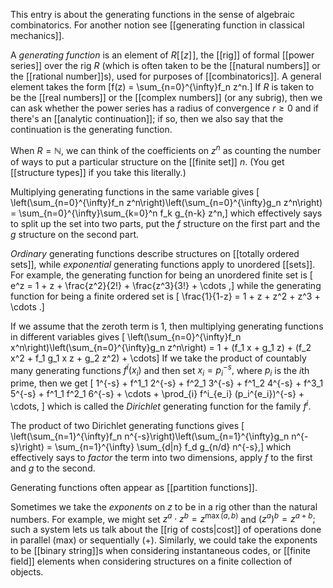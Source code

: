This entry is about the generating functions in the sense of algebraic combinatorics. For another notion see [[generating function in classical mechanics]]. 

A _generating function_ is an element of $R[\![z]\!]$, the [[rig]] of formal [[power series]] over the rig $R$ (which is often taken to be the [[natural numbers]] or the [[rational number]]s), used for purposes of [[combinatorics]].  A general element takes the form
\[f(z) = \sum_{n=0}^{\infty}f_n z^n.\]
If $R$ is taken to be the [[real numbers]] or the [[complex numbers]] (or any subrig), then we can ask whether the power series has a radius of convergence $r \ge 0$ and if there's an [[analytic continuation]]; if so, then we also say that the continuation is the generating function.

When $R = \mathbb{N},$ we can think of the coefficients on $z^n$ as counting the number of ways to put a particular structure on the [[finite set]] $n$.  (You get [[structure types]] if you take this literally.)  

Multiplying generating functions in the same variable gives
\[ \left(\sum_{n=0}^{\infty}f_n z^n\right)\left(\sum_{n=0}^{\infty}g_n z^n\right) = \sum_{n=0}^{\infty}\sum_{k=0}^n f_k g_{n-k} z^n,\]
which effectively says to split up the set into two parts, put the $f$ structure on the first part and the $g$ structure on the second part.

_Ordinary_ generating functions describe structures on [[totally ordered sets]], while _exponential_ generating functions apply to unordered [[sets]].  For example, the generating function for being an unordered finite set is
\[ e^z = 1 + z + \frac{z^2}{2!} + \frac{z^3}{3!} + \cdots ,\]
while the generating function for being a finite ordered set is
\[ \frac{1}{1-z} = 1 + z + z^2 + z^3 + \cdots .\]

If we assume that the zeroth term is $1$, then multiplying generating functions in different variables gives
\[ \left(\sum_{n=0}^{\infty}f_n x^n\right)\left(\sum_{n=0}^{\infty}g_n z^n\right) = 1 + (f_1 x + g_1 z) + (f_2 x^2 + f_1 g_1 x z + g_2 z^2) + \cdots\]
If we take the product of countably many generating functions $f^i(x_i)$ and then set $x_i = p_i^{-s},$ where $p_i$ is the $i$th prime, then we get
\[ 1^{-s} + f^1_1 2^{-s} + f^2_1 3^{-s} + f^1_2 4^{-s} + f^3_1 5^{-s} + f^1_1 f^2_1 6^{-s} + \cdots + \prod_{i} f^i_{e_i} (p_i^{e_i})^{-s} + \cdots, \]
which is called the _Dirichlet_ generating function for the family $f^i.$

The product of two Dirichlet generating functions gives
\[ \left(\sum_{n=1}^{\infty}f_n n^{-s}\right)\left(\sum_{n=1}^{\infty}g_n n^{-s}\right) = \sum_{n=1}^{\infty} \sum_{d|n} f_d g_{n/d} n^{-s},\]
which effectively says to _factor_ the term into two dimensions, apply $f$ to the first and $g$ to the second.

Generating functions often appear as [[partition functions]].

Sometimes we take the *exponents* on $z$ to be in a rig other than the natural numbers.  For example, we might set $z^a \cdot z^b = z^{\max(a,b)}$ and $(z^a)^b = z^{a+b};$ such a system lets us talk about the [[rig of costs|cost]] of operations done in parallel (max) or sequentially (+).  Similarly, we could take the exponents to be [[binary string]]s when considering instantaneous codes, or [[finite field]] elements when considering structures on a finite collection of objects.
